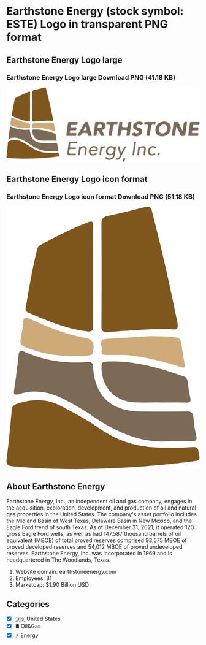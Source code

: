 # Earthstone Energy (stock symbol: ESTE) Logo in transparent PNG format

## Earthstone Energy Logo large

### Earthstone Energy Logo large Download PNG (41.18 KB)

![Earthstone Energy Logo large Download PNG (41.18 KB)](/img/orig/ESTE_BIG-aa7e8944.png)

## Earthstone Energy Logo icon format

### Earthstone Energy Logo icon format Download PNG (51.18 KB)

![Earthstone Energy Logo icon format Download PNG (51.18 KB)](/img/orig/ESTE-b3bfc67d.png)

## About Earthstone Energy

Earthstone Energy, Inc., an independent oil and gas company, engages in the acquisition, exploration, development, and production of oil and natural gas properties in the United States. The company's asset portfolio includes the Midland Basin of West Texas, Delaware Basin in New Mexico, and the Eagle Ford trend of south Texas. As of December 31, 2021, it operated 120 gross Eagle Ford wells, as well as had 147,587 thousand barrels of oil equivalent (MBOE) of total proved reserves comprised 93,575 MBOE of proved developed reserves and 54,012 MBOE of proved undeveloped reserves. Earthstone Energy, Inc. was incorporated in 1969 and is headquartered in The Woodlands, Texas.

1. Website domain: earthstoneenergy.com
2. Employees: 81
3. Marketcap: $1.90 Billion USD


## Categories
- [x] 🇺🇸 United States
- [x] 🛢 Oil&Gas
- [x] ⚡ Energy
